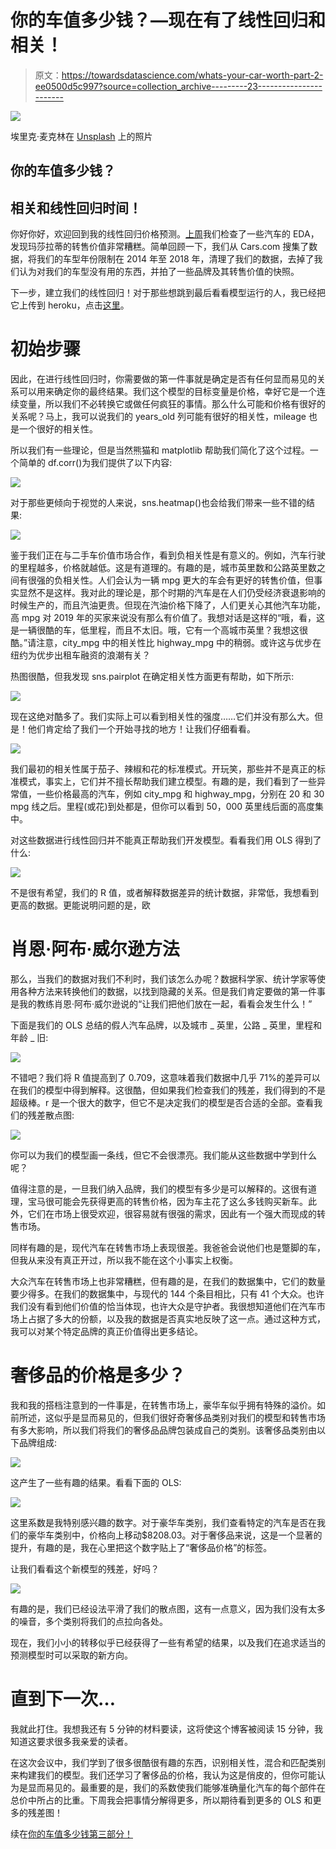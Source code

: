 # 你的车值多少钱？—现在有了线性回归和相关！

> 原文：<https://towardsdatascience.com/whats-your-car-worth-part-2-ee0500d5c997?source=collection_archive---------23----------------------->

![](img/f6c4381ee27c7fb1a8bd0aec9cbfabea.png)

埃里克·麦克林在 [Unsplash](https://unsplash.com/collections/10468659/car-dealership?utm_source=unsplash&utm_medium=referral&utm_content=creditCopyText) 上的照片

## 你的车值多少钱？

## 相关和线性回归时间！

你好你好，欢迎回到我的线性回归价格预测。[上周](/whats-your-car-worth-a-simple-tour-of-used-car-prices-using-linear-regression-eda-section-e98f89804dd6?source=friends_link&sk=29ca1dc16949f0bde30f258f50459ae6)我们检查了一些汽车的 EDA，发现玛莎拉蒂的转售价值非常糟糕。简单回顾一下，我们从 Cars.com 搜集了数据，将我们的车型年份限制在 2014 年至 2018 年，清理了我们的数据，去掉了我们认为对我们的车型没有用的东西，并拍了一些品牌及其转售价值的快照。

下一步，建立我们的线性回归！对于那些想跳到最后看看模型运行的人，我已经把它上传到 heroku，点击[这里](https://usedcarpricepredictor.herokuapp.com/)。

# 初始步骤

因此，在进行线性回归时，你需要做的第一件事就是确定是否有任何显而易见的关系可以用来确定你的最终结果。我们这个模型的目标变量是价格，幸好它是一个连续变量，所以我们不必转换它或做任何疯狂的事情。那么什么可能和价格有很好的关系呢？马上，我可以说我们的 years_old 列可能有很好的相关性，mileage 也是一个很好的相关性。

所以我们有一些理论，但是当然熊猫和 matplotlib 帮助我们简化了这个过程。一个简单的 df.corr()为我们提供了以下内容:

![](img/53031b8767dd761429f64c7f6a5bb49d.png)

对于那些更倾向于视觉的人来说，sns.heatmap()也会给我们带来一些不错的结果:

![](img/3ca8d5f9e3962b7c8a9f0716aae484ed.png)

鉴于我们正在与二手车价值市场合作，看到负相关性是有意义的。例如，汽车行驶的里程越多，价格就越低。这是有道理的。有趣的是，城市英里数和公路英里数之间有很强的负相关性。人们会认为一辆 mpg 更大的车会有更好的转售价值，但事实显然不是这样。我对此的理论是，那个时期的汽车是在人们仍受经济衰退影响的时候生产的，而且汽油更贵。但现在汽油价格下降了，人们更关心其他汽车功能，高 mpg 对 2019 年的买家来说没有那么有价值了。我想对话是这样的“哦，看，这是一辆很酷的车，低里程，而且不太旧。哦，它有一个高城市英里？我想这很酷。”请注意，city_mpg 中的相关性比 highway_mpg 中的稍弱。或许这与优步在纽约为优步出租车融资的浪潮有关？

热图很酷，但我发现 sns.pairplot 在确定相关性方面更有帮助，如下所示:

![](img/53ac411a2eec70d5059db732b553dce9.png)

现在这绝对酷多了。我们实际上可以看到相关性的强度……它们并没有那么大。但是！他们肯定给了我们一个开始寻找的地方！让我们仔细看看。

![](img/329f1b4a6d4e3fe2394a227592adbfdf.png)

我们最初的相关性属于茄子、辣椒和花的标准模式。开玩笑，那些并不是真正的标准模式，事实上，它们并不擅长帮助我们建立模型。有趣的是，我们看到了一些异常值，一些价格最高的汽车，例如 city_mpg 和 highway_mpg，分别在 20 和 30 mpg 线之后。里程(或花)到处都是，但你可以看到 50，000 英里线后面的高度集中。

对这些数据进行线性回归并不能真正帮助我们开发模型。看看我们用 OLS 得到了什么:

![](img/1324bf16e9894c4f77fce0b586b1bb1e.png)

不是很有希望，我们的 R 值，或者解释数据差异的统计数据，非常低，我想看到更高的数据。更能说明问题的是，欧

# 肖恩·阿布·威尔逊方法

那么，当我们的数据对我们不利时，我们该怎么办呢？数据科学家、统计学家等使用各种方法来转换他们的数据，以找到隐藏的关系。但是我们肯定要做的第一件事是我的教练肖恩·阿布·威尔逊说的“让我们把他们放在一起，看看会发生什么！”

下面是我们的 OLS 总结的假人汽车品牌，以及城市 _ 英里，公路 _ 英里，里程和年龄 _ 旧:

![](img/83bde31bbe98fc07bb9a916aa7bbb21f.png)

不错吧？我们将 R 值提高到了 0.709，这意味着我们数据中几乎 71%的差异可以在我们的模型中得到解释。这很酷，但如果我们检查我们的残差，我们得到的不是超级棒。r 是一个很大的数字，但它不是决定我们的模型是否合适的全部。查看我们的残差散点图:

![](img/5a802c8f4116d7df21d555df6b4bdaf1.png)

你可以为我们的模型画一条线，但它不会很漂亮。我们能从这些数据中学到什么呢？

值得注意的是，一旦我们纳入品牌，我们的模型有多少是可以解释的。这很有道理，宝马很可能会先获得更高的转售价格，因为车主花了这么多钱购买新车。此外，它们在市场上很受欢迎，很容易就有很强的需求，因此有一个强大而现成的转售市场。

同样有趣的是，现代汽车在转售市场上表现很差。我爸爸会说他们也是蹩脚的车，但我从来没有真正开过，所以我不能在这个小事实上权衡。

大众汽车在转售市场上也非常糟糕，但有趣的是，在我们的数据集中，它们的数量要少得多。在我们的数据集中，与现代的 144 个条目相比，只有 41 个大众。也许我们没有看到他们价值的恰当体现，也许大众是守护者。我很想知道他们在汽车市场上占据了多大的份额，以及我的数据是否真实地反映了这一点。通过这种方式，我可以对某个特定品牌的真正价值得出更多结论。

# 奢侈品的价格是多少？

我和我的搭档注意到的一件事是，在转售市场上，豪华车似乎拥有特殊的溢价。如前所述，这似乎是显而易见的，但我们很好奇奢侈品类别对我们的模型和转售市场有多大影响，所以我们将我们的奢侈品品牌包装成自己的类别。该奢侈品类别由以下品牌组成:

![](img/7430b6d2dd2fcd13856bebc8394ab9d3.png)

这产生了一些有趣的结果。看看下面的 OLS:

![](img/3cb4e178373ffbe9dab2eab3c9294753.png)

这里系数是我特别感兴趣的数字。对于豪华车类别，我们查看特定的汽车是否在我们的豪华车类别中，价格向上移动$8208.03。对于奢侈品来说，这是一个显著的提升，有趣的是，我在心里把这个数字贴上了“奢侈品价格”的标签。

让我们看看这个新模型的残差，好吗？

![](img/93f6513a4b036d550e27424bb93a802a.png)

有趣的是，我们已经设法平滑了我们的散点图，这有一点意义，因为我们没有太多的噪音，多个类别将我们的点拉向各处。

现在，我们小小的转移似乎已经获得了一些有希望的结果，以及我们在追求适当的预测模型时可以采取的新方向。

# 直到下一次…

我就此打住。我想我还有 5 分钟的材料要读，这将使这个博客被阅读 15 分钟，我知道这要求很多我亲爱的读者。

在这次会议中，我们学到了很多很酷很有趣的东西，识别相关性，混合和匹配类别来构建我们的模型。我们还学习了奢侈品的价格，我认为这是俏皮的，但你可能认为是显而易见的。最重要的是，我们的系数使我们能够准确量化汽车的每个部件在总价中所占的比重。下周我会把事情分解得更多，所以期待看到更多的 OLS 和更多的残差图！

续在[你的车值多少钱第三部分！](/building-a-linear-regression-model-for-predicting-the-price-of-a-used-car-now-with-logs-54a478438d1)